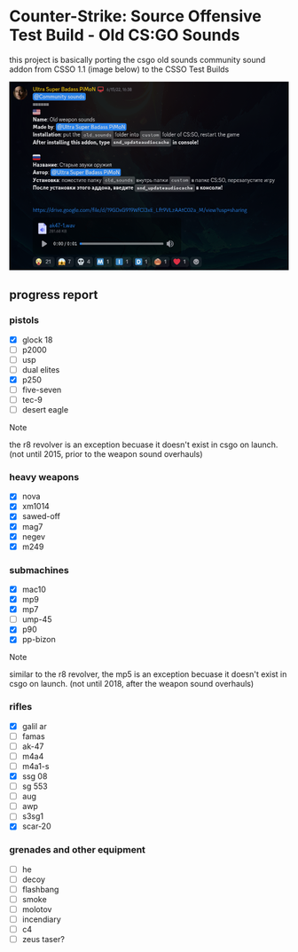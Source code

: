 # Counter-Strike: Source Offensive Test Build - Old CS:GO Sounds

this project is basically porting the csgo old sounds community sound addon from CSSO 1.1 (image below) to the CSSO Test Builds

![the screenshot of the community addon entry for csgo old ounds](aaaaaa.png)

## progress report
### pistols
- [x] glock 18
- [ ] p2000
- [ ] usp
- [ ] dual elites
- [x] p250
- [ ] five-seven
- [ ] tec-9
- [ ] desert eagle

> [!NOTE]
> the r8 revolver is an exception becuase it doesn't exist in csgo on launch. (not until 2015, prior to the weapon sound overhauls)

### heavy weapons
- [x] nova
- [x] xm1014
- [x] sawed-off
- [x] mag7
- [x] negev
- [x] m249

### submachines
- [x] mac10
- [x] mp9
- [x] mp7
- [ ] ump-45
- [x] p90
- [x] pp-bizon

> [!NOTE]
> similar to the r8 revolver, the mp5 is an exception becuase it doesn't exist in csgo on launch. (not until 2018, after the weapon sound overhauls)

### rifles
- [x] galil ar
- [ ] famas
- [ ] ak-47
- [ ] m4a4
- [ ] m4a1-s
- [x] ssg 08
- [ ] sg 553
- [ ] aug
- [ ] awp
- [ ] s3sg1
- [x] scar-20

### grenades and other equipment
- [ ] he
- [ ] decoy
- [ ] flashbang
- [ ] smoke
- [ ] molotov
- [ ] incendiary
- [ ] c4
- [ ] zeus taser?